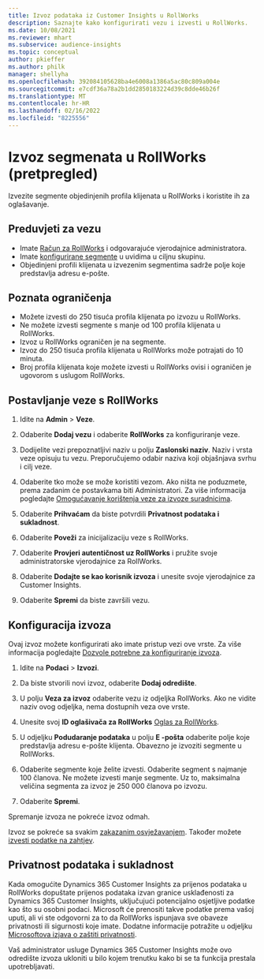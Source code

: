 ```yaml
---
title: Izvoz podataka iz Customer Insights u RollWorks
description: Saznajte kako konfigurirati vezu i izvesti u RollWorks.
ms.date: 10/08/2021
ms.reviewer: mhart
ms.subservice: audience-insights
ms.topic: conceptual
author: pkieffer
ms.author: philk
manager: shellyha
ms.openlocfilehash: 392084105628ba4e6008a1386a5ac80c809a004e
ms.sourcegitcommit: e7cdf36a78a2b1dd2850183224d39c8dde46b26f
ms.translationtype: MT
ms.contentlocale: hr-HR
ms.lasthandoff: 02/16/2022
ms.locfileid: "8225556"
---
```

# <a name="export-segments-to-rollworks-preview"></a>Izvoz segmenata u RollWorks (pretpregled)

Izvezite segmente objedinjenih profila klijenata u RollWorks i koristite ih za oglašavanje. 

## <a name="prerequisites-for-a-connection"></a>Preduvjeti za vezu

-   Imate [Račun za RollWorks](https://www.rollworks.com/) i odgovarajuće vjerodajnice administratora.
-   Imate [konfigurirane segmente](segments.md) u uvidima u ciljnu skupinu.
-   Objedinjeni profili klijenata u izvezenim segmentima sadrže polje koje predstavlja adresu e-pošte.

## <a name="known-limitations"></a>Poznata ograničenja

- Možete izvesti do 250 tisuća profila klijenata po izvozu u RollWorks.
- Ne možete izvesti segmente s manje od 100 profila klijenata u RollWorks. 
- Izvoz u RollWorks ograničen je na segmente.
- Izvoz do 250 tisuća profila klijenata u RollWorks može potrajati do 10 minuta. 
- Broj profila klijenata koje možete izvesti u RollWorks ovisi i ograničen je ugovorom s uslugom RollWorks.

## <a name="set-up-connection-to-rollworks"></a>Postavljanje veze s RollWorks

1. Idite na **Admin** > **Veze**.

1. Odaberite **Dodaj vezu** i odaberite **RollWorks** za konfiguriranje veze.

1. Dodijelite vezi prepoznatljivi naziv u polju **Zaslonski naziv**. Naziv i vrsta veze opisuju tu vezu. Preporučujemo odabir naziva koji objašnjava svrhu i cilj veze.

1. Odaberite tko može se može koristiti vezom. Ako ništa ne poduzmete, prema zadanim će postavkama biti Administratori. Za više informacija pogledajte [Omogućavanje korištenja veze za izvoze suradnicima](connections.md#allow-contributors-to-use-a-connection-for-exports).

1. Odaberite **Prihvaćam** da biste potvrdili **Privatnost podataka i sukladnost**.

1. Odaberite **Poveži** za inicijalizaciju veze s RollWorks.

1. Odaberite **Provjeri autentičnost uz RollWorks** i pružite svoje administratorske vjerodajnice za RollWorks.

1. Odaberite **Dodajte se kao korisnik izvoza** i unesite svoje vjerodajnice za Customer Insights.

1. Odaberite **Spremi** da biste završili vezu.

## <a name="configure-an-export"></a>Konfiguracija izvoza

Ovaj izvoz možete konfigurirati ako imate pristup vezi ove vrste. Za više informacija pogledajte [Dozvole potrebne za konfiguriranje izvoza](export-destinations.md#set-up-a-new-export).

1. Idite na **Podaci** > **Izvozi**.

1. Da biste stvorili novi izvoz, odaberite **Dodaj odredište**.

1. U polju **Veza za izvoz** odaberite vezu iz odjeljka RollWorks. Ako ne vidite naziv ovog odjeljka, nema dostupnih veza ove vrste.

1. Unesite svoj **ID oglašivača za RollWorks** [Oglas za RollWorks](https://help.adroll.com/hc/articles/212011838-Advertiser-Profiles).

1. U odjeljku **Podudaranje podataka** u polju **E -pošta** odaberite polje koje predstavlja adresu e-pošte klijenta. Obavezno je izvoziti segmente u RollWorks.

1. Odaberite segmente koje želite izvesti. Odaberite segment s najmanje 100 članova. Ne možete izvesti manje segmente. Uz to, maksimalna veličina segmenta za izvoz je 250 000 članova po izvozu. 

1. Odaberite **Spremi**.

Spremanje izvoza ne pokreće izvoz odmah.

Izvoz se pokreće sa svakim [zakazanim osvježavanjem](system.md#schedule-tab). Također možete [izvesti podatke na zahtjev](export-destinations.md#run-exports-on-demand). 


## <a name="data-privacy-and-compliance"></a>Privatnost podataka i sukladnost

Kada omogućite Dynamics 365 Customer Insights za prijenos podataka u RollWorks dopuštate prijenos podataka izvan granice usklađenosti za Dynamics 365 Customer Insights, uključujući potencijalno osjetljive podatke kao što su osobni podaci. Microsoft će prenositi takve podatke prema vašoj uputi, ali vi ste odgovorni za to da RollWorks ispunjava sve obaveze privatnosti ili sigurnosti koje imate. Dodatne informacije potražite u odjeljku [Microsoftova izjava o zaštiti privatnosti](https://go.microsoft.com/fwlink/?linkid=396732).

Vaš administrator usluge Dynamics 365 Customer Insights može ovo odredište izvoza ukloniti u bilo kojem trenutku kako bi se ta funkcija prestala upotrebljavati.
